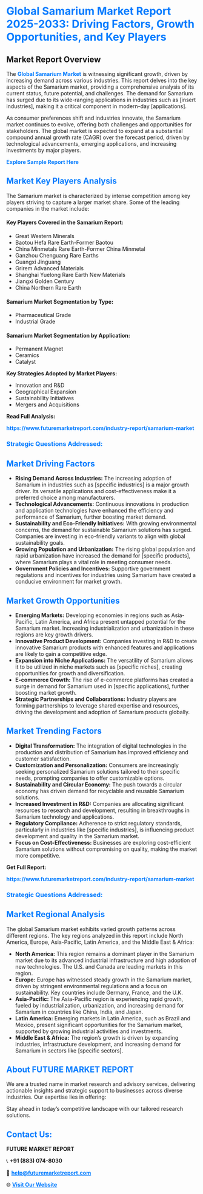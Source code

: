 <h1 style="color: #007BFF;">Global Samarium Market Report 2025-2033: Driving Factors, Growth Opportunities, and Key Players</h1>

<section id="overview">
<h2>Market Report Overview</h2>
<p>The <a href="https://www.futuremarketreport.com/industry-report/samarium-market" style="color: #007BFF; text-decoration: none;"><strong>Global Samarium Market</strong></a> is witnessing significant growth, driven by increasing demand across various industries. This report delves into the key aspects of the Samarium market, providing a comprehensive analysis of its current status, future potential, and challenges. The demand for Samarium has surged due to its wide-ranging applications in industries such as [insert industries], making it a critical component in modern-day [applications].</p>
<p>As consumer preferences shift and industries innovate, the Samarium market continues to evolve, offering both challenges and opportunities for stakeholders. The global market is expected to expand at a substantial compound annual growth rate (CAGR) over the forecast period, driven by technological advancements, emerging applications, and increasing investments by major players.</p>
</section>

<section id="overview">
<p><a href="https://www.futuremarketreport.com/request-sample/reportId=30637" style="color: #007BFF; text-decoration: none;"><strong>Explore Sample Report Here</strong></a></p>
</section>

<section id="key-players">
<h2 style="color: #007BFF;">Market Key Players Analysis</h2>
<p>The Samarium market is characterized by intense competition among key players striving to capture a larger market share. Some of the leading companies in the market include:</p>
<h4>Key Players Covered in the Samarium Report:</h4>
<ul><li>Great Western Minerals</li><li>Baotou Hefa Rare Earth-Former Baotou</li><li>China Minmetals Rare Earth-Former China Minmetal</li><li>Ganzhou Chenguang Rare Earths</li><li>Guangxi Jinguang</li><li>Grirem Advanced Materials</li><li>Shanghai Yuelong Rare Earth New Materials</li><li>Jiangxi Golden Century</li><li>China Northern Rare Earth</li></ul>
<h4>Samarium Market Segmentation by Type:</h4>
<ul><li>Pharmaceutical Grade</li><li>Industrial Grade</li></ul>

<h4>Samarium Market Segmentation by Application:</h4>
<ul><li>Permanent Magnet</li><li>Ceramics</li><li>Catalyst</li></ul>
<p><strong>Key Strategies Adopted by Market Players:</strong></p>
<ul>
<li>Innovation and R&D</li>
<li>Geographical Expansion</li>
<li>Sustainability Initiatives</li>
<li>Mergers and Acquisitions</li>
</ul>
</section>

<section>
<p><strong>Read Full Analysis: </strong></p><a href="https://www.futuremarketreport.com/industry-report/samarium-market" style="color: #007BFF; text-decoration: none;"><strong>https://www.futuremarketreport.com/industry-report/samarium-market</strong></a>
<h3 style="color: #007BFF;">Strategic Questions Addressed:</h3>
</section>

<section id="driving-factors">
<h2 style="color: #007BFF;">Market Driving Factors</h2>
<ul>
<li><strong>Rising Demand Across Industries:</strong> The increasing adoption of Samarium in industries such as [specific industries] is a major growth driver. Its versatile applications and cost-effectiveness make it a preferred choice among manufacturers.</li>
<li><strong>Technological Advancements:</strong> Continuous innovations in production and application technologies have enhanced the efficiency and performance of Samarium, further boosting market demand.</li>
<li><strong>Sustainability and Eco-Friendly Initiatives:</strong> With growing environmental concerns, the demand for sustainable Samarium solutions has surged. Companies are investing in eco-friendly variants to align with global sustainability goals.</li>
<li><strong>Growing Population and Urbanization:</strong> The rising global population and rapid urbanization have increased the demand for [specific products], where Samarium plays a vital role in meeting consumer needs.</li>
<li><strong>Government Policies and Incentives:</strong> Supportive government regulations and incentives for industries using Samarium have created a conducive environment for market growth.</li>
</ul>
</section>

<section id="growth-opportunities">
<h2 style="color: #007BFF;">Market Growth Opportunities</h2>
<ul>
<li><strong>Emerging Markets:</strong> Developing economies in regions such as Asia-Pacific, Latin America, and Africa present untapped potential for the Samarium market. Increasing industrialization and urbanization in these regions are key growth drivers.</li>
<li><strong>Innovative Product Development:</strong> Companies investing in R&D to create innovative Samarium products with enhanced features and applications are likely to gain a competitive edge.</li>
<li><strong>Expansion into Niche Applications:</strong> The versatility of Samarium allows it to be utilized in niche markets such as [specific niches], creating opportunities for growth and diversification.</li>
<li><strong>E-commerce Growth:</strong> The rise of e-commerce platforms has created a surge in demand for Samarium used in [specific applications], further boosting market growth.</li>
<li><strong>Strategic Partnerships and Collaborations:</strong> Industry players are forming partnerships to leverage shared expertise and resources, driving the development and adoption of Samarium products globally.</li>
</ul>
</section>

<section id="trending-factors">
<h2 style="color: #007BFF;">Market Trending Factors</h2>
<ul>
<li><strong>Digital Transformation:</strong> The integration of digital technologies in the production and distribution of Samarium has improved efficiency and customer satisfaction.</li>
<li><strong>Customization and Personalization:</strong> Consumers are increasingly seeking personalized Samarium solutions tailored to their specific needs, prompting companies to offer customizable options.</li>
<li><strong>Sustainability and Circular Economy:</strong> The push towards a circular economy has driven demand for recyclable and reusable Samarium solutions.</li>
<li><strong>Increased Investment in R&D:</strong> Companies are allocating significant resources to research and development, resulting in breakthroughs in Samarium technology and applications.</li>
<li><strong>Regulatory Compliance:</strong> Adherence to strict regulatory standards, particularly in industries like [specific industries], is influencing product development and quality in the Samarium market.</li>
<li><strong>Focus on Cost-Effectiveness:</strong> Businesses are exploring cost-efficient Samarium solutions without compromising on quality, making the market more competitive.</li>
</ul>
</section>

<section>
<p><strong>Get Full Report: </strong></p><a href="https://www.futuremarketreport.com/industry-report/samarium-market" style="color: #007BFF; text-decoration: none;"><strong>https://www.futuremarketreport.com/industry-report/samarium-market</strong></a>
<h3 style="color: #007BFF;">Strategic Questions Addressed:</h3>
</section>


<section id="regional-analysis">
<h2 style="color: #007BFF;">Market Regional Analysis</h2>
<p>The global Samarium market exhibits varied growth patterns across different regions. The key regions analyzed in this report include North America, Europe, Asia-Pacific, Latin America, and the Middle East & Africa:</p>
<ul>
<li><strong>North America:</strong> This region remains a dominant player in the Samarium market due to its advanced industrial infrastructure and high adoption of new technologies. The U.S. and Canada are leading markets in this region.</li>
<li><strong>Europe:</strong> Europe has witnessed steady growth in the Samarium market, driven by stringent environmental regulations and a focus on sustainability. Key countries include Germany, France, and the U.K.</li>
<li><strong>Asia-Pacific:</strong> The Asia-Pacific region is experiencing rapid growth, fueled by industrialization, urbanization, and increasing demand for Samarium in countries like China, India, and Japan.</li>
<li><strong>Latin America:</strong> Emerging markets in Latin America, such as Brazil and Mexico, present significant opportunities for the Samarium market, supported by growing industrial activities and investments.</li>
<li><strong>Middle East & Africa:</strong> The region’s growth is driven by expanding industries, infrastructure development, and increasing demand for Samarium in sectors like [specific sectors].</li>
</ul>
</section>

<footer>
<h2 style="color: #007BFF;">About FUTURE MARKET REPORT</h2>
<p>We are a trusted name in market research and advisory services, delivering actionable insights and strategic support to businesses across diverse industries. Our expertise lies in offering:</p>

<p>Stay ahead in today’s competitive landscape with our tailored research solutions.</p>

<h2 style="color: #007BFF;">Contact Us:</h2>
<p><strong>FUTURE MARKET REPORT</strong></p>
<p>📞 <strong>+91 (883) 074-8030</strong></p>
<p>📧 <strong><a href="mailto:help@futuremarketreport.com" style="color: #007BFF;">help@futuremarketreport.com</a></strong></p>
<p>🌐 <strong><a href="https://www.futuremarketreport.com/" style="color: #007BFF;">Visit Our Website</a></strong></p>
</footer>